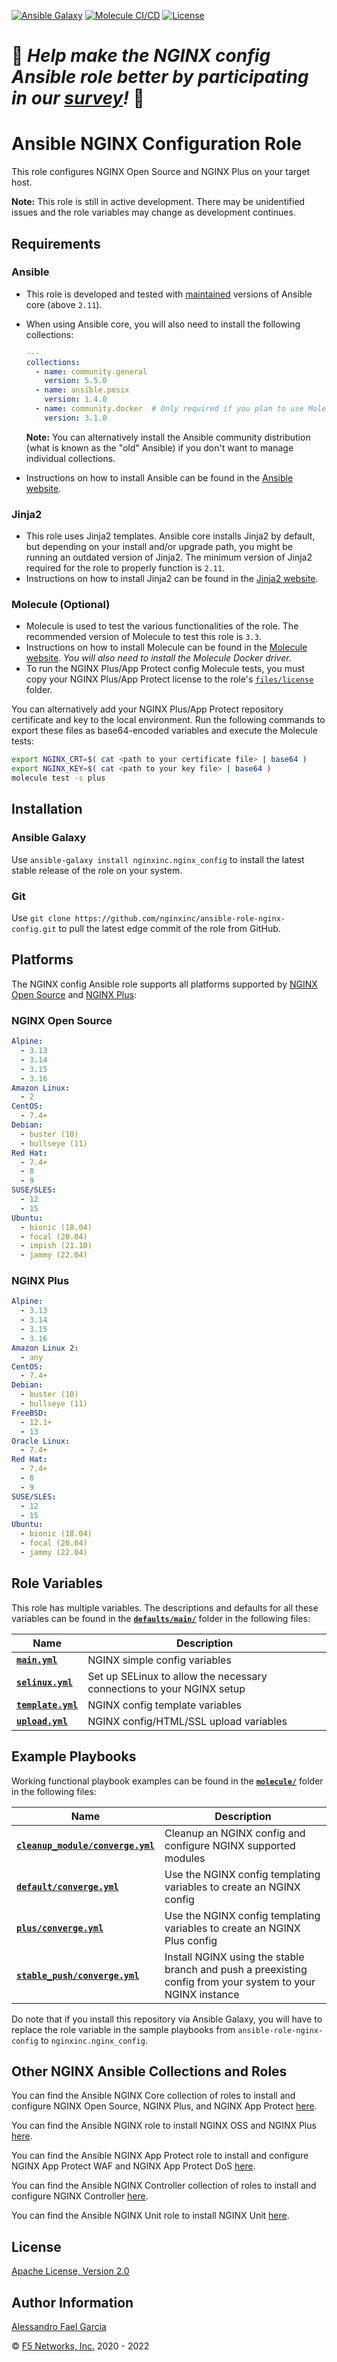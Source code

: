 [![Ansible Galaxy](https://img.shields.io/badge/galaxy-nginxinc.nginx__config-5bbdbf.svg)](https://galaxy.ansible.com/nginxinc/nginx_config)
[![Molecule CI/CD](https://github.com/nginxinc/ansible-role-nginx-config/workflows/Molecule%20CI/CD/badge.svg)](https://github.com/nginxinc/ansible-role-nginx-config/actions)
[![License](https://img.shields.io/badge/License-Apache--2.0-blue.svg)](https://opensource.org/licenses/Apache-2.0)

# 👾 *Help make the NGINX config Ansible role better by participating in our [survey](https://forms.office.com/Pages/ResponsePage.aspx?id=L_093Ttq0UCb4L-DJ9gcUKLQ7uTJaE1PitM_37KR881UM0NCWkY5UlE5MUYyWU1aTUcxV0NRUllJSC4u)!* 👾

# Ansible NGINX Configuration Role

This role configures NGINX Open Source and NGINX Plus on your target host.

**Note:** This role is still in active development. There may be unidentified issues and the role variables may change as development continues.

## Requirements

### Ansible

* This role is developed and tested with [maintained](https://docs.ansible.com/ansible/devel/reference_appendices/release_and_maintenance.html) versions of Ansible core (above `2.11`).
* When using Ansible core, you will also need to install the following collections:

    ```yaml
    ---
    collections:
      - name: community.general
        version: 5.5.0
      - name: ansible.posix
        version: 1.4.0
      - name: community.docker  # Only required if you plan to use Molecule (see below)
        version: 3.1.0
    ```

    **Note:** You can alternatively install the Ansible community distribution (what is known as the "old" Ansible) if you don't want to manage individual collections.
* Instructions on how to install Ansible can be found in the [Ansible website](https://docs.ansible.com/ansible/latest/installation_guide/intro_installation.html#upgrading-ansible-from-version-2-9-and-older-to-version-2-10-or-later).

### Jinja2

* This role uses Jinja2 templates. Ansible core installs Jinja2 by default, but depending on your install and/or upgrade path, you might be running an outdated version of Jinja2. The minimum version of Jinja2 required for the role to properly function is `2.11`.
* Instructions on how to install Jinja2 can be found in the [Jinja2 website](https://jinja.palletsprojects.com/en/2.11.x/intro/#installation).

### Molecule (Optional)

* Molecule is used to test the various functionalities of the role. The recommended version of Molecule to test this role is `3.3`.
* Instructions on how to install Molecule can be found in the [Molecule website](https://molecule.readthedocs.io/en/latest/installation.html). *You will also need to install the Molecule Docker driver.*
* To run the NGINX Plus/App Protect config Molecule tests, you must copy your NGINX Plus/App Protect license to the role's [`files/license`](https://github.com/nginxinc/ansible-role-nginx-config/blob/main/files/license/) folder.

You can alternatively add your NGINX Plus/App Protect repository certificate and key to the local environment. Run the following commands to export these files as base64-encoded variables and execute the Molecule tests:

```bash
export NGINX_CRT=$( cat <path to your certificate file> | base64 )
export NGINX_KEY=$( cat <path to your key file> | base64 )
molecule test -s plus
```

## Installation

### Ansible Galaxy

Use `ansible-galaxy install nginxinc.nginx_config` to install the latest stable release of the role on your system.

### Git

Use `git clone https://github.com/nginxinc/ansible-role-nginx-config.git` to pull the latest edge commit of the role from GitHub.

## Platforms

The NGINX config Ansible role supports all platforms supported by [NGINX Open Source](https://nginx.org/en/linux_packages.html#mainline) and [NGINX Plus](https://www.nginx.com/products/technical-specs/):

### NGINX Open Source

```yaml
Alpine:
  - 3.13
  - 3.14
  - 3.15
  - 3.16
Amazon Linux:
  - 2
CentOS:
  - 7.4+
Debian:
  - buster (10)
  - bullseye (11)
Red Hat:
  - 7.4+
  - 8
  - 9
SUSE/SLES:
  - 12
  - 15
Ubuntu:
  - bionic (18.04)
  - focal (20.04)
  - impish (21.10)
  - jammy (22.04)
```

### NGINX Plus

```yaml
Alpine:
  - 3.13
  - 3.14
  - 3.15
  - 3.16
Amazon Linux 2:
  - any
CentOS:
  - 7.4+
Debian:
  - buster (10)
  - bullseye (11)
FreeBSD:
  - 12.1+
  - 13
Oracle Linux:
  - 7.4+
Red Hat:
  - 7.4+
  - 8
  - 9
SUSE/SLES:
  - 12
  - 15
Ubuntu:
  - bionic (18.04)
  - focal (20.04)
  - jammy (22.04)
```

## Role Variables

This role has multiple variables. The descriptions and defaults for all these variables can be found in the **[`defaults/main/`](https://github.com/nginxinc/ansible-role-nginx-config/blob/main/defaults/main/)** folder in the following files:

| Name | Description |
| ---- | ----------- |
| **[`main.yml`](https://github.com/nginxinc/ansible-role-nginx-config/blob/main/defaults/main/main.yml)** | NGINX simple config variables |
| **[`selinux.yml`](https://github.com/nginxinc/ansible-role-nginx-config/blob/main/defaults/main/selinux.yml)** | Set up SELinux to allow the necessary connections to your NGINX setup |
| **[`template.yml`](https://github.com/nginxinc/ansible-role-nginx-config/blob/main/defaults/main/template.yml)** | NGINX config template variables |
| **[`upload.yml`](https://github.com/nginxinc/ansible-role-nginx-config/blob/main/defaults/main/upload.yml)** | NGINX config/HTML/SSL upload variables |

## Example Playbooks

Working functional playbook examples can be found in the **[`molecule/`](https://github.com/nginxinc/ansible-role-nginx-config/blob/main/molecule/)** folder in the following files:

| Name | Description |
| ---- | ----------- |
| **[`cleanup_module/converge.yml`](https://github.com/nginxinc/ansible-role-nginx-config/blob/main/molecule/cleanup_module/converge.yml)** | Cleanup an NGINX config and configure NGINX supported modules |
| **[`default/converge.yml`](https://github.com/nginxinc/ansible-role-nginx-config/blob/main/molecule/default/converge.yml)** | Use the NGINX config templating variables to create an NGINX config |
| **[`plus/converge.yml`](https://github.com/nginxinc/ansible-role-nginx-config/blob/main/molecule/plus/converge.yml)** | Use the NGINX config templating variables to create an NGINX Plus config |
| **[`stable_push/converge.yml`](https://github.com/nginxinc/ansible-role-nginx-config/blob/main/molecule/stable_push/converge.yml)** | Install NGINX using the stable branch and push a preexisting config from your system to your NGINX instance |

Do note that if you install this repository via Ansible Galaxy, you will have to replace the role variable in the sample playbooks from `ansible-role-nginx-config` to `nginxinc.nginx_config`.

## Other NGINX Ansible Collections and Roles

You can find the Ansible NGINX Core collection of roles to install and configure NGINX Open Source, NGINX Plus, and NGINX App Protect [here](https://github.com/nginxinc/ansible-collection-nginx).

You can find the Ansible NGINX role to install NGINX OSS and NGINX Plus [here](https://github.com/nginxinc/ansible-role-nginx).

You can find the Ansible NGINX App Protect role to install and configure NGINX App Protect WAF and NGINX App Protect DoS [here](https://github.com/nginxinc/ansible-role-nginx-app-protect).

You can find the Ansible NGINX Controller collection of roles to install and configure NGINX Controller [here](https://github.com/nginxinc/ansible-collection-nginx_controller).

You can find the Ansible NGINX Unit role to install NGINX Unit [here](https://github.com/nginxinc/ansible-role-nginx-unit).

## License

[Apache License, Version 2.0](https://github.com/nginxinc/ansible-role-nginx-config/blob/main/LICENSE)

## Author Information

[Alessandro Fael Garcia](https://github.com/alessfg)

&copy; [F5 Networks, Inc.](https://www.f5.com/) 2020 - 2022
